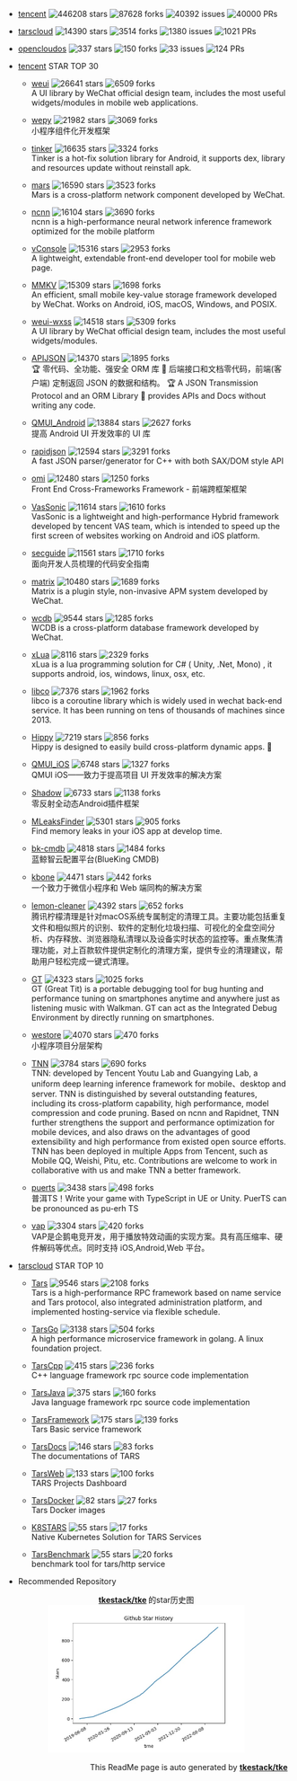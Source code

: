 
+ [tencent](https://github.com/tencent)
![446208 stars](https://img.shields.io/badge/Stars-446208-green)
![87628 forks](https://img.shields.io/badge/Forks-87628-green)
![40392 issues](https://img.shields.io/badge/Issues-40392-green)
![40000 PRs](https://img.shields.io/badge/PRs-40000-green)

+ [tarscloud](https://github.com/tarscloud)
![14390 stars](https://img.shields.io/badge/Stars-14390-green)
![3514 forks](https://img.shields.io/badge/Forks-3514-green)
![1380 issues](https://img.shields.io/badge/Issues-1380-green)
![1021 PRs](https://img.shields.io/badge/PRs-1021-green)

+ [opencloudos](https://github.com/opencloudos)
![337 stars](https://img.shields.io/badge/Stars-337-green)
![150 forks](https://img.shields.io/badge/Forks-150-green)
![33 issues](https://img.shields.io/badge/Issues-33-green)
![124 PRs](https://img.shields.io/badge/PRs-124-green)



+ [tencent](https://github.com/tencent) STAR TOP 30
    
    + [weui](https://github.com/tencent/weui) 
    ![26641 stars](https://img.shields.io/badge/Stars-26641-green)
    ![6509 forks](https://img.shields.io/badge/Forks-6509-green)  
    A UI library by WeChat official design team, includes the most useful widgets/modules in mobile web applications.
    
    + [wepy](https://github.com/tencent/wepy) 
    ![21982 stars](https://img.shields.io/badge/Stars-21982-green)
    ![3069 forks](https://img.shields.io/badge/Forks-3069-green)  
    小程序组件化开发框架
    
    + [tinker](https://github.com/tencent/tinker) 
    ![16635 stars](https://img.shields.io/badge/Stars-16635-green)
    ![3324 forks](https://img.shields.io/badge/Forks-3324-green)  
    Tinker is a hot-fix solution library for Android, it supports dex, library and resources update without reinstall apk.
    
    + [mars](https://github.com/tencent/mars) 
    ![16590 stars](https://img.shields.io/badge/Stars-16590-green)
    ![3523 forks](https://img.shields.io/badge/Forks-3523-green)  
    Mars is a cross-platform network component  developed by WeChat.
    
    + [ncnn](https://github.com/tencent/ncnn) 
    ![16104 stars](https://img.shields.io/badge/Stars-16104-green)
    ![3690 forks](https://img.shields.io/badge/Forks-3690-green)  
    ncnn is a high-performance neural network inference framework optimized for the mobile platform
    
    + [vConsole](https://github.com/tencent/vConsole) 
    ![15316 stars](https://img.shields.io/badge/Stars-15316-green)
    ![2953 forks](https://img.shields.io/badge/Forks-2953-green)  
    A lightweight, extendable front-end developer tool for mobile web page.
    
    + [MMKV](https://github.com/tencent/MMKV) 
    ![15309 stars](https://img.shields.io/badge/Stars-15309-green)
    ![1698 forks](https://img.shields.io/badge/Forks-1698-green)  
    An efficient, small mobile key-value storage framework developed by WeChat. Works on Android, iOS, macOS, Windows, and POSIX.
    
    + [weui-wxss](https://github.com/tencent/weui-wxss) 
    ![14518 stars](https://img.shields.io/badge/Stars-14518-green)
    ![5309 forks](https://img.shields.io/badge/Forks-5309-green)  
    A UI library by WeChat official design team, includes the most useful widgets/modules.
    
    + [APIJSON](https://github.com/tencent/APIJSON) 
    ![14370 stars](https://img.shields.io/badge/Stars-14370-green)
    ![1895 forks](https://img.shields.io/badge/Forks-1895-green)  
    🏆 零代码、全功能、强安全 ORM 库 🚀 后端接口和文档零代码，前端(客户端) 定制返回 JSON 的数据和结构。 🏆 A JSON Transmission Protocol and an ORM Library 🚀  provides APIs and Docs without writing any code.
    
    + [QMUI_Android](https://github.com/tencent/QMUI_Android) 
    ![13884 stars](https://img.shields.io/badge/Stars-13884-green)
    ![2627 forks](https://img.shields.io/badge/Forks-2627-green)  
    提高 Android UI 开发效率的 UI 库
    
    + [rapidjson](https://github.com/tencent/rapidjson) 
    ![12594 stars](https://img.shields.io/badge/Stars-12594-green)
    ![3291 forks](https://img.shields.io/badge/Forks-3291-green)  
    A fast JSON parser/generator for C++ with both SAX/DOM style API
    
    + [omi](https://github.com/tencent/omi) 
    ![12480 stars](https://img.shields.io/badge/Stars-12480-green)
    ![1250 forks](https://img.shields.io/badge/Forks-1250-green)  
     Front End Cross-Frameworks Framework - 前端跨框架框架
    
    + [VasSonic](https://github.com/tencent/VasSonic) 
    ![11614 stars](https://img.shields.io/badge/Stars-11614-green)
    ![1610 forks](https://img.shields.io/badge/Forks-1610-green)  
    VasSonic is a lightweight and high-performance Hybrid framework developed by tencent VAS team, which is intended to speed up the first screen of websites working on Android and iOS platform. 
    
    + [secguide](https://github.com/tencent/secguide) 
    ![11561 stars](https://img.shields.io/badge/Stars-11561-green)
    ![1710 forks](https://img.shields.io/badge/Forks-1710-green)  
    面向开发人员梳理的代码安全指南
    
    + [matrix](https://github.com/tencent/matrix) 
    ![10480 stars](https://img.shields.io/badge/Stars-10480-green)
    ![1689 forks](https://img.shields.io/badge/Forks-1689-green)  
    Matrix is a plugin style, non-invasive APM system developed by WeChat.
    
    + [wcdb](https://github.com/tencent/wcdb) 
    ![9544 stars](https://img.shields.io/badge/Stars-9544-green)
    ![1285 forks](https://img.shields.io/badge/Forks-1285-green)  
    WCDB is a cross-platform database framework developed by WeChat.
    
    + [xLua](https://github.com/tencent/xLua) 
    ![8116 stars](https://img.shields.io/badge/Stars-8116-green)
    ![2329 forks](https://img.shields.io/badge/Forks-2329-green)  
    xLua is a lua programming solution for  C# ( Unity, .Net, Mono) , it supports android, ios, windows, linux, osx, etc.
    
    + [libco](https://github.com/tencent/libco) 
    ![7376 stars](https://img.shields.io/badge/Stars-7376-green)
    ![1962 forks](https://img.shields.io/badge/Forks-1962-green)  
    libco is a coroutine library which is widely used in wechat  back-end service. It has been running on tens of thousands of machines since 2013.
    
    + [Hippy](https://github.com/tencent/Hippy) 
    ![7219 stars](https://img.shields.io/badge/Stars-7219-green)
    ![856 forks](https://img.shields.io/badge/Forks-856-green)  
    Hippy is designed to easily build cross-platform dynamic apps. 👏
    
    + [QMUI_iOS](https://github.com/tencent/QMUI_iOS) 
    ![6748 stars](https://img.shields.io/badge/Stars-6748-green)
    ![1327 forks](https://img.shields.io/badge/Forks-1327-green)  
    QMUI iOS——致力于提高项目 UI 开发效率的解决方案
    
    + [Shadow](https://github.com/tencent/Shadow) 
    ![6733 stars](https://img.shields.io/badge/Stars-6733-green)
    ![1138 forks](https://img.shields.io/badge/Forks-1138-green)  
    零反射全动态Android插件框架
    
    + [MLeaksFinder](https://github.com/tencent/MLeaksFinder) 
    ![5301 stars](https://img.shields.io/badge/Stars-5301-green)
    ![905 forks](https://img.shields.io/badge/Forks-905-green)  
    Find memory leaks in your iOS app at develop time.
    
    + [bk-cmdb](https://github.com/tencent/bk-cmdb) 
    ![4818 stars](https://img.shields.io/badge/Stars-4818-green)
    ![1484 forks](https://img.shields.io/badge/Forks-1484-green)  
    蓝鲸智云配置平台(BlueKing CMDB)
    
    + [kbone](https://github.com/tencent/kbone) 
    ![4471 stars](https://img.shields.io/badge/Stars-4471-green)
    ![442 forks](https://img.shields.io/badge/Forks-442-green)  
    一个致力于微信小程序和 Web 端同构的解决方案
    
    + [lemon-cleaner](https://github.com/tencent/lemon-cleaner) 
    ![4392 stars](https://img.shields.io/badge/Stars-4392-green)
    ![652 forks](https://img.shields.io/badge/Forks-652-green)  
    腾讯柠檬清理是针对macOS系统专属制定的清理工具。主要功能包括重复文件和相似照片的识别、软件的定制化垃圾扫描、可视化的全盘空间分析、内存释放、浏览器隐私清理以及设备实时状态的监控等。重点聚焦清理功能，对上百款软件提供定制化的清理方案，提供专业的清理建议，帮助用户轻松完成一键式清理。
    
    + [GT](https://github.com/tencent/GT) 
    ![4323 stars](https://img.shields.io/badge/Stars-4323-green)
    ![1025 forks](https://img.shields.io/badge/Forks-1025-green)  
    GT (Great Tit) is a portable debugging tool for bug hunting and performance tuning on smartphones anytime and anywhere just as listening music with Walkman. GT can act as the Integrated Debug Environment by directly running on smartphones.
    
    + [westore](https://github.com/tencent/westore) 
    ![4070 stars](https://img.shields.io/badge/Stars-4070-green)
    ![470 forks](https://img.shields.io/badge/Forks-470-green)  
    小程序项目分层架构
    
    + [TNN](https://github.com/tencent/TNN) 
    ![3784 stars](https://img.shields.io/badge/Stars-3784-green)
    ![690 forks](https://img.shields.io/badge/Forks-690-green)  
    TNN: developed by Tencent Youtu Lab and Guangying Lab, a uniform deep learning inference framework for mobile、desktop and server. TNN is distinguished by several outstanding features, including its cross-platform capability, high performance, model compression and code pruning. Based on ncnn and Rapidnet, TNN further strengthens the support and performance optimization for mobile devices, and also draws on the advantages of good extensibility and high performance from existed open source efforts. TNN has been deployed in multiple Apps from Tencent, such as Mobile QQ, Weishi, Pitu, etc. Contributions are welcome to work in collaborative with us and make TNN a better framework. 
    
    + [puerts](https://github.com/tencent/puerts) 
    ![3438 stars](https://img.shields.io/badge/Stars-3438-green)
    ![498 forks](https://img.shields.io/badge/Forks-498-green)  
    普洱TS！Write your game with TypeScript in UE or Unity. PuerTS can be pronounced as pu-erh TS
    
    + [vap](https://github.com/tencent/vap) 
    ![3304 stars](https://img.shields.io/badge/Stars-3304-green)
    ![420 forks](https://img.shields.io/badge/Forks-420-green)  
    VAP是企鹅电竞开发，用于播放特效动画的实现方案。具有高压缩率、硬件解码等优点。同时支持 iOS,Android,Web 平台。
    

+ [tarscloud](https://github.com/tarscloud) STAR TOP 10
    
    + [Tars](https://github.com/tarscloud/Tars) 
    ![9546 stars](https://img.shields.io/badge/Stars-9546-green)
    ![2108 forks](https://img.shields.io/badge/Forks-2108-green)  
    Tars is a high-performance RPC framework based on name service and Tars protocol, also integrated administration platform, and implemented hosting-service via flexible schedule.
    
    + [TarsGo](https://github.com/tarscloud/TarsGo) 
    ![3138 stars](https://img.shields.io/badge/Stars-3138-green)
    ![504 forks](https://img.shields.io/badge/Forks-504-green)  
    A  high performance microservice  framework  in golang. A linux foundation project.
    
    + [TarsCpp](https://github.com/tarscloud/TarsCpp) 
    ![415 stars](https://img.shields.io/badge/Stars-415-green)
    ![236 forks](https://img.shields.io/badge/Forks-236-green)  
    C++ language framework rpc source code implementation
    
    + [TarsJava](https://github.com/tarscloud/TarsJava) 
    ![375 stars](https://img.shields.io/badge/Stars-375-green)
    ![160 forks](https://img.shields.io/badge/Forks-160-green)  
    Java language framework rpc source code implementation
    
    + [TarsFramework](https://github.com/tarscloud/TarsFramework) 
    ![175 stars](https://img.shields.io/badge/Stars-175-green)
    ![139 forks](https://img.shields.io/badge/Forks-139-green)  
    Tars Basic service framework
    
    + [TarsDocs](https://github.com/tarscloud/TarsDocs) 
    ![146 stars](https://img.shields.io/badge/Stars-146-green)
    ![83 forks](https://img.shields.io/badge/Forks-83-green)  
    The documentations of TARS
    
    + [TarsWeb](https://github.com/tarscloud/TarsWeb) 
    ![133 stars](https://img.shields.io/badge/Stars-133-green)
    ![100 forks](https://img.shields.io/badge/Forks-100-green)  
    TARS Projects Dashboard
    
    + [TarsDocker](https://github.com/tarscloud/TarsDocker) 
    ![82 stars](https://img.shields.io/badge/Stars-82-green)
    ![27 forks](https://img.shields.io/badge/Forks-27-green)  
    Tars Docker  images
    
    + [K8STARS](https://github.com/tarscloud/K8STARS) 
    ![55 stars](https://img.shields.io/badge/Stars-55-green)
    ![17 forks](https://img.shields.io/badge/Forks-17-green)  
    Native Kubernetes  Solution for TARS Services
    
    + [TarsBenchmark](https://github.com/tarscloud/TarsBenchmark) 
    ![55 stars](https://img.shields.io/badge/Stars-55-green)
    ![20 forks](https://img.shields.io/badge/Forks-20-green)  
    benchmark tool for tars/http service
    


+ Recommended Repository  
<p align="center">
      <strong>
        <a href="https://github.com/tkestack/tke" target="_blank">tkestack/tke</a>
      </strong>  的star历史图
  <br>
  <img src="https://raw.githubusercontent.com/ButterAndButterfly/GithubTools/master/data/stars_history.jpg" width="350px"></img>    
</p>

<p align="right">
      This ReadMe page is auto generated by 
      <strong>
        <a href="https://github.com/tkestack/tke" target="_blank">tkestack/tke</a><br>
      </strong>   
</p>